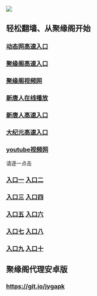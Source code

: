 
![](https://raw.githubusercontent.com/hao369/a/master/j.jpg)


## 轻松翻墙、从聚缘阁开始

### [动态网高速入口](https://ds3fhsuuwg.execute-api.ap-northeast-2.amazonaws.com/99)

###  [聚缘阁高速入口]( https://nnpsmlz7u8.execute-api.us-east-2.amazonaws.com/hao)

###  [聚缘阁视频网](https://dca4hqir96.execute-api.ap-southeast-1.amazonaws.com/tv2)

###  [新唐人在线播放]( https://cmlm3qmcy4.execute-api.us-east-2.amazonaws.com/v2)

### [新唐人高速入口](https://ds3fhsuuwg.execute-api.ap-northeast-2.amazonaws.com/99/?id=5)

### [大纪元高速入口](https://ds3fhsuuwg.execute-api.ap-northeast-2.amazonaws.com/99/?id=7)

### [youtube视频网](https://ds3fhsuuwg.execute-api.ap-northeast-2.amazonaws.com/99/?id=17)



请逐一点击

### **[入口一](https://s3.amazonaws.com/dtw/jyg.html)** **[入口二](https://s3.ap-northeast-2.amazonaws.com/haojyg/jyg.html)**
### **[入口三](https://s3-ap-southeast-1.amazonaws.com/jyg4/jyg.html)**  **[入口四](https://s3-ap-northeast-1.amazonaws.com/jyg9/jyg.html)**

### **[入口五](https://s3.ap-south-1.amazonaws.com/jyg5/jyg.html)**  **[入口六](https://s3-us-west-2.amazonaws.com/jyg7/jyg.html)**


###  **[入口七](https://s3-us-west-1.amazonaws.com/jyg6/jyg.html)**  **[入口八](https://s3-eu-west-1.amazonaws.com/jyg8/jyg.html)**


###  **[入口九](https://s3.eu-central-1.amazonaws.com/jyg3/jyg.html)**  **[入口十](https://s3-ap-southeast-2.amazonaws.com/jyg1/jyg.html)**

##  聚缘阁代理安卓版

### https://git.io/jygapk


